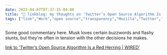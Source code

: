 ---date: 2023-04-07T07:37:15-04:00title: "🔗 linkblog: my thoughts on 'Twitter’s Open Source Algorithm Is a Red Herring | WIRED'"tags: ["link","Work","open source","transparency","Mozilla","Twitter","Elon Musk"]---Some good commentary here. Musk loves certain buzzwords and flashy stunts, but they're often in tension with the other decisions he makes.   [link to 'Twitter’s Open Source Algorithm Is a Red Herring | WIRED'](https://www.wired.com/story/twitters-open-source-algorithm-is-a-red-herring/)